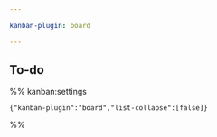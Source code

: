 ```yaml
---

kanban-plugin: board

---
```

## To-do





%% kanban:settings
```
{"kanban-plugin":"board","list-collapse":[false]}
```
%%